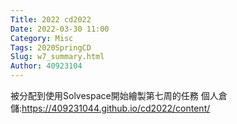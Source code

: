 ```yaml
---
Title: 2022 cd2022
Date: 2022-03-30 11:00
Category: Misc
Tags: 2020SpringCD
Slug: w7_summary.html
Author: 40923104
---
```


<!-- PELICAN_END_SUMMARY -->

被分配到使用Solvespace開始繪製第七周的任務
個人倉儲:https://409231044.github.io/cd2022/content/